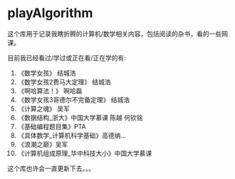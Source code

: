 # playAlgorithm

这个库用于记录我瞎折腾的计算机/数学相关内容，包括阅读的杂书，看的一些网课。

目前我已经看过/学过或正在看/正在学的有:

1. 《数学女孩》 结城浩
2. 《数学女孩2费马大定理》 结城浩
3. 《啊哈算法！》 啊哈磊
4. 《数学女孩3哥德尔不完备定理》 结城浩
5. 《计算之魂》 吴军
6. 《数据结构_浙大》中国大学慕课 陈越 何钦铭
7. 《基础编程题目集》PTA
8. 《具体数学_计算机科学基础》高德纳...
9. 《浪潮之巅》吴军
10. 《计算机组成原理_华中科技大小》中国大学慕课

这个库也许会一直更新下去。。。
